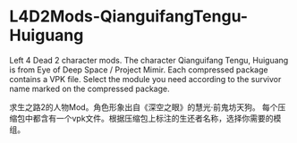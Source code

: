 # L4D2Mods-QianguifangTengu-Huiguang

Left 4 Dead 2 character mods. The character Qianguifang Tengu, Huiguang is from Eye of Deep Space / Project Mimir.
Each compressed package contains a VPK file. Select the module you need according to the survivor name marked on the compressed package.

求生之路2的人物Mod。角色形象出自《深空之眼》的慧光·前鬼坊天狗。
每个压缩包中都含有一个vpk文件。根据压缩包上标注的生还者名称，选择你需要的模组。
